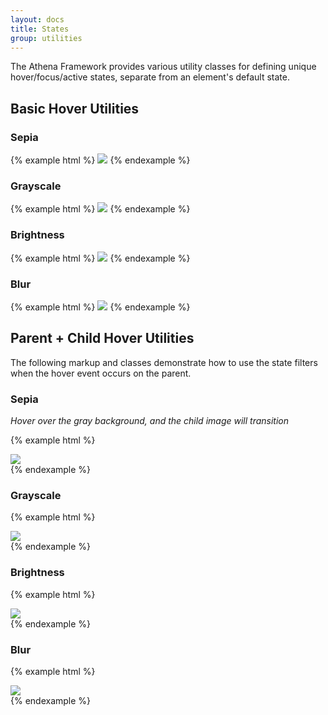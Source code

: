 ```yaml
---
layout: docs
title: States
group: utilities
---
```


The Athena Framework provides various utility classes for defining unique hover/focus/active states, separate from an element's default state.

## Basic Hover Utilities

### Sepia

{% example html %}
<img src="https://unsplash.it/255/255" class="img-fluid hover-filter-sepia">
{% endexample %}

### Grayscale

{% example html %}
<img src="https://unsplash.it/255/255" class="img-fluid hover-filter-grayscale">
{% endexample %}

### Brightness

{% example html %}
<img src="https://unsplash.it/255/255" class="img-fluid hover-filter-brightness">
{% endexample %}

### Blur

{% example html %}
<img src="https://unsplash.it/255/255" class="img-fluid hover-filter-blur">
{% endexample %}

## Parent + Child Hover Utilities

The following markup and classes demonstrate how to use the state filters when the hover event occurs on the parent.

### Sepia

_Hover over the gray background, and the child image will transition_

{% example html %}
<div class="hover-parent bg-default mb-1 pt-5">
    <img src="https://unsplash.it/255/255" class="img-fluid hover-child-filter-sepia">
</div>
{% endexample %}

### Grayscale

{% example html %}
<div class="hover-parent bg-default mb-1 pt-5">
    <img src="https://unsplash.it/255/255" class="img-fluid hover-child-filter-grayscale">
</div>
{% endexample %}

### Brightness

{% example html %}
<div class="hover-parent bg-default mb-1 pt-5">
    <img src="https://unsplash.it/255/255" class="img-fluid hover-child-filter-brightness">
</div>
{% endexample %}

### Blur

{% example html %}
<div class="hover-parent bg-default mb-1 pt-5">
    <img src="https://unsplash.it/255/255" class="img-fluid hover-child-filter-blur">
</div>
{% endexample %}

